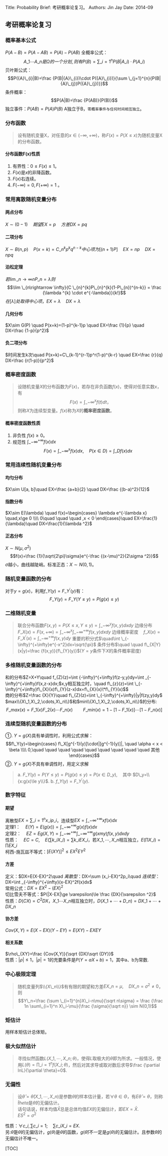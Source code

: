 Title:   Probability
Brief:   考研概率论复习。
Authors: Jin Jay
Date:    2014-09


## 考研概率论复习
### 概率基本公式
$P(A-B) = P(A-AB) = P(A)-P(AB)$
全概率公式： $${A}\_{1}\cdots{A}\_{n} 是 \Omega 的一个分划, 则有 P(B)=\sum \_{i=1}^{n}{P(B|{A}\_{i})\cdot P({A}\_{i})}$$
贝叶斯公式：
$$P({A}\_{i}|B)=\frac {P(B|{A}\_{i})\cdot P({A}\_{i})}{\sum \_{j=1}^{n}{P(B|{A}\_{j})P({A}\_{j})}}$$
条件概率：$$P(A|B)=\frac {P(AB)}{P(B)}$$
独立事件：$P(AB)=P(A)P(B)$ A独立于B，`零概率事件与任何时间相互独立`。

### 分布函数
>设有随机变量X，对任意的$x\in(-\infty,+\infty)$，称$F(x)=P(X\le x)$为随机变量X的分布函数。

#### 分布函数F(x)性质
1. 有界性：$0\le F(x) \le 1$。
2. $F(x)$是$x$的非降函数。
3. $F(x)$右连续。
4. $F(-\infty)=0, F(+\infty)=1$ 。

### 常用离散随机变量分布
#### 两点分布
$X\sim (0-1) \quad 期望EX=p \quad 方差DX=pq$
#### 二项分布
$X\sim B(n,p) \quad P(x=k)=C\_{n}^{k}p^kq^{n-k} 中心项为[(n+1)P] \quad EX=np \quad DX=npq$
#### 泊松定理
$若\lim \_{n\rightarrow \infty}{nP\_n}=\lambda 则$ $$\lim \_{n\rightarrow \infty}{C \_{n}^{k}P\_{n}^{k}(1-P\_{n})^{n-k}} = \frac {\lambda ^{k} \cdot e^{-\lambda}}{k!}$$ $在[\lambda]处取得中心项，EX=\lambda \quad DX=\lambda$
#### 几何分布
$X\sim G(P) \quad P(x=k)=(1-p)^{k-1}p \quad EX=\frac {1}{p} \quad DX=\frac {1-p}{p^2}$
#### 负二项分布
$时间发生k次\quad P(x=k)=C\_{k-1}^{r-1}p^r(1-p)^{k-r} \quad EX=\frac {r}{q} DX=\frac {r(1-p)}{p^2}$

### 概率密度函数
>设随机变量$X$的分布函数为$F(x)$，若存在非负函数$f(x)$，使得对任意实数$x$，有$$F(x)=\int \_{-\infty}^{x}{f(t)}{dt}，$$则称$X$为连续型变量。$f(x)$称为$X$的**概率密度函数**。

#### 概率密度函数性质
1. 非负性 $f(x) \ge 0$。
2. 规范性 $\int \_{-\infty}^{+\infty}{f(x)}{dx}$
$$F(x)=\int \_{-\infty}^x{f(x)}{dx},\quad P(x\in D)=\int \_{D}{f(x)}dx$$

### 常用连续性随机变量分布
#### 均匀分布
$X\sim U[a, b]\quad EX=\frac {a+b}{2} \quad DX=\frac {(b-a)^2}{12}$
#### 指数分布
$X\sim E(\lambda) \quad f(x)=\begin{cases} \lambda e^{-\lambda x} \quad,x\ge 0 \\\\ 0\quad \quad \quad ,x < 0 \end{cases}\quad EX=\frac{1}{\lambda}\quad DX=\frac{1}{\lambda  ^2}$
#### 正态分布
$X\sim N(\mu, \sigma ^2)$ $$f(x)=\frac {1}{\sqrt{2\pi}\sigma}e^{-\frac {(x-\mu)^2}{2\sigma ^2}}$$ $\sigma$越小，曲线越陡峭。标准正态：$X\sim N(0,1)$。

### 随机变量函数的分布
对于$y=g(x)$，利用$f\_{Y}(y)=F\_{Y}^{\prime}(y)$有：$$F\_{Y}(y)=F\_{Y}(Y\le y)=P(g(x)\le y)$$

### 二维随机变量
>联合分布函数$F(x,y)=P(X\le x,Y\le y)=\int \_{-\infty}^{y}{f(x,y)}{dxdy}$
边缘分布$\quad \quad F\_{X}(x)=F(x,+\infty )=\int \_{-\infty}^{x}\int \_{-\infty}^{+\infty}f(x,y)dxdy$
边缘概率密度$\quad f\_{X}(x)=F\_{X}^{\prime}(x)=\int \_{-\infty}^{+\infty}f(x,y)dy$
重要的积分式$\quad\int \_{-\infty}^{+\infty}e^{-x^2}dx=\sqrt{\pi}$
条件分布$\quad \quad f\_{X|Y}(x|y)=\frac {f(x,y)}{f\_{Y}(y)}$($Y=y$条件下$X$的条件概率密度)

### 多维随机变量函数的分布
和的分布$Z=X+Y\quad f\_{Z}(z)=\int \{-\infty}^{+\infty}f(z-y,y)dy=\int \_{-\infty}^{+\infty}f(x,z-x)dx$;$$x,y相互独立时，\quad f\_{z}(z)=\int \_{-\infty}^{+\infty}f\_{X}(x)f\_{Y}(z-x)dx=f\_{X}(x)\*f\_{Y}(x)$$  
商的分布$Z=\frac {X}{Y}\quad f\_{Z}(z)=\int \_{-\infty}^{+\infty}|y|f(zy,y)dy$  
$max\\{X\_1,X\_2,\cdots,X\_n\\}$和$min\\{X\_1,X\_2,\cdots,X\_n\\}$的分布:$$F\_{max}(x)=F\_1(x)F\_2(x)\cdots F\_n(x)\quad \quad F\_{min}(x)=1-[1-F\_1(x)]\cdots[1-F\_n(x)]$$

### 连续型随机变量函数的分布
①. $Y=g(X)$具有单调性时，利用公式求解：
$$f\_Y(y)=\begin{cases} f\_X[g^{-1}(y)]\cdot|[g^{-1}(y)]|, \quad \alpha < x < \beta \\\\ 0,\quad \quad \quad \quad \quad \quad \quad \quad \quad 其他 \end{cases}$$
②. $Y=g(X)$不具有单调性时，用定义求解  
> a. $F\_Y(y) = P(Y\le y)=P(g(x)\le y) = P(x\in D\_y),\quad$其中 $D\_y=\\{x:g(x)\le y\\}$. 
> b. $f\_Y(y)=F\_Y^\prime (y)$.

### 数字特征
#### 期望
离散型$EX=\sum \_{i=1}^{n}x\_ip\_i$，连续型$EX=\int \_{-\infty}^{+\infty}xf(x)dx$  
定理1：$\quad E(Y)=E(g(x))=\int \_{-\infty}^{+\infty}g(x)f(x)dx$  
定理2：$\quad EZ=Eg(X,Y)=\int \_{-\infty}^{+\infty}\int \_{-\infty}^{+\infty}g(xmy)f(x,y)dxdy$  
性质：$\quad EC=C,\quad E(\sum k\_iX\_i)=\sum k\_iEX\_i$，若$X\_1,\cdots,X\_n$相互独立，$E(\prod X\_i)=\prod EX\_i$  
柯西-施瓦兹不等式：$[E(XY)]^2 \le EX^2EY^2$

#### 方差
定义：$DX=E(X-EX)^2\quad $离散型：$DX=\sum (x\_i-EX)^2p\_i\quad $连续型：$DX=\int \_{-\infty}^{+\infty}(x-EX)^2f(x)dx$  
常用公式：$DX=EX^2-(EX)^2$  
切比雪夫不等式：$P(|X-EX|\ge \varepsilon)\le \frac {DX}{\varepsilon ^2}$  
性质：$D(CX)=C^2DX$，$X\_1\cdots X\_n$相互独立时，$D(X\_1+\cdots+D\_n)=DX\_1+\cdots+DX\_n$

#### 协方差
$Cov(X,Y)=E(X-EX)(Y-EY)=E(XY)-EXEY$

#### 相关系数
$\rho\_{XY}=\frac {Cov(X,Y)}{\sqrt {DX}\sqrt {DY}}$  
性质：$|\rho|\le1$，$|\rho|=1$的充要条件是$P(Y=aX+b)=1$，其中a、b为常数.

### 中心极限定理
>随机变量列$\\{X\_n\\}$有有限的期望和方差$EX\_n=\mu,\quad DX\_n=\sigma ^2\neq0$，则$$Y\_n=\frac {\sum \_{i=1}^{n}X\_i-n\mu}{\sqrt n\sigma} = \frac {\frac 1n \sum\_{i=1}^n X\_i-\mu}{\frac {\sigma}{\sqrt n}} \sim N(0,1)$$

### 矩估计
用样本矩估计总体矩。
### 极大似然估计
>寻找似然函数$L(X\_1,\cdots,X\_n;\theta)$，使得$L$取极大的$\theta$即为所求。一般情况，使用$L(\theta)=\prod \_{i=1}^{n}f(X\_i;\theta)$，然后对其求导或取对数后求导$\frac {\partial lnL}{\partial \theta}=0$.

### 无偏性
>设$\hat \theta = \hat \theta (X\_1,\cdots,X\_n)$是参数$\theta$的样本估计量，若$\forall \theta \in \Theta$，有$E\hat \theta = \theta$，则称$\hat theta$是$\theta$的无偏估计。  
话句话说，样本均值$\bar X$总是总体均值$EX$的无偏估计，即$EX=\bar X$.  
$ES^2=\sigma ^2$

性质：$\forall c\_i, \sum c\_i=1;\quad \sum c\_iX\_i = EX$.  
另:$\hat \theta$是$\theta$的无偏估计，$g(\theta)$是$\theta$的函数，$g(\hat \theta)$不一定是$g(\theta)$的无偏估计。且参数$\theta$的无偏估计不唯一。

[TOC]